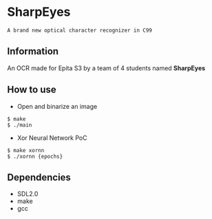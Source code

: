 # SharpEyes
```
A brand new optical character recognizer in C99
```

## Information

An OCR made for Epita S3 by a team of 4 students named __SharpEyes__

## How to use

* Open and binarize an image

```
$ make
$ ./main
```

* Xor Neural Network PoC

```
$ make xornn
$ ./xornn {epochs}
```

## Dependencies

* SDL2.0
* make
* gcc
